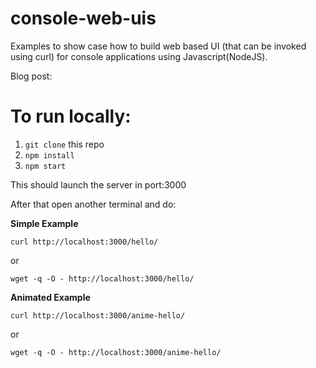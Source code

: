 # console-web-uis

Examples to show case how to build web based UI (that can be invoked using curl) for console applications using Javascript(NodeJS).

Blog post: <coming soon>


# To run locally:

1. `git clone` this repo
2. `npm install`
3. `npm start`

This should launch the server in port:3000

After that open another terminal and do:

**Simple Example**

`curl http://localhost:3000/hello/`

or

`wget -q -O - http://localhost:3000/hello/`


**Animated Example**

`curl http://localhost:3000/anime-hello/`

or

`wget -q -O - http://localhost:3000/anime-hello/`